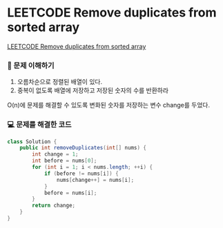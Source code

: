 # LEETCODE Remove duplicates from sorted array

[LEETCODE Remove duplicates from sorted array](https://leetcode.com/problems/remove-duplicates-from-sorted-array/description/?envType=study-plan-v2&envId=top-interview-150)

### 🤔 문제 이해하기

1. 오름차순으로 정렬된 배열이 있다.
2. 중복이 없도록 배열에 저장하고 저장된 숫자의 수를 반환하라

O(n)에 문제를 해결할 수 있도록 변화된 숫자를 저장하는 변수 change를 두었다.

### 💻 문제를 해결한 코드

```java
class Solution {
    public int removeDuplicates(int[] nums) {
        int change = 1;
        int before = nums[0];
        for (int i = 1; i < nums.length; ++i) {
            if (before != nums[i]) {
                nums[change++] = nums[i];
            }
            before = nums[i];
        }
        return change;
    }
}
```

